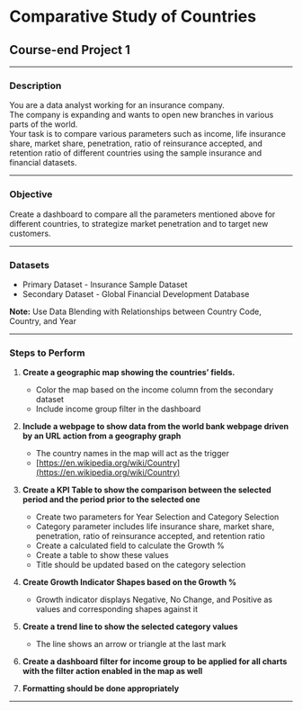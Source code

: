 # Comparative Study of Countries

## Course-end Project 1

---

### Description

You are a data analyst working for an insurance company.  
The company is expanding and wants to open new branches in various parts of the world.  
Your task is to compare various parameters such as income, life insurance share, market share, penetration, ratio of reinsurance accepted, and retention ratio of different countries using the sample insurance and financial datasets.

---

### Objective

Create a dashboard to compare all the parameters mentioned above for different countries, to strategize market penetration and to target new customers.

---

### Datasets

- Primary Dataset - Insurance Sample Dataset
- Secondary Dataset - Global Financial Development Database

**Note:** Use Data Blending with Relationships between Country Code, Country, and Year

---

### Steps to Perform

1. **Create a geographic map showing the countries’ fields.**
   - Color the map based on the income column from the secondary dataset
   - Include income group filter in the dashboard

2. **Include a webpage to show data from the world bank webpage driven by an URL action from a geography graph**
   - The country names in the map will act as the trigger  
   - [https://en.wikipedia.org/wiki/Country](https://en.wikipedia.org/wiki/Country)

3. **Create a KPI Table to show the comparison between the selected period and the period prior to the selected one**
   - Create two parameters for Year Selection and Category Selection
   - Category parameter includes life insurance share, market share, penetration, ratio of reinsurance accepted, and retention ratio
   - Create a calculated field to calculate the Growth %
   - Create a table to show these values
   - Title should be updated based on the category selection

4. **Create Growth Indicator Shapes based on the Growth %**
   - Growth indicator displays Negative, No Change, and Positive as values and corresponding shapes against it

5. **Create a trend line to show the selected category values**
   - The line shows an arrow or triangle at the last mark

6. **Create a dashboard filter for income group to be applied for all charts with the filter action enabled in the map as well**

7. **Formatting should be done appropriately**

---

